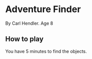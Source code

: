# Adventure Finder

By Carl Hendler. Age 8


## How to play

You have 5 minutes to find the objects.